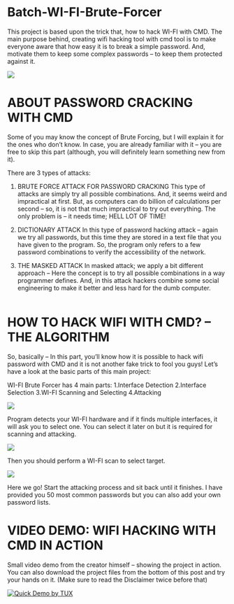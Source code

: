 # Batch-WI-FI-Brute-Forcer
This project is based upon the trick that, how to hack WI-FI with CMD. The main purpose behind, creating wifi hacking tool with cmd tool is to make everyone aware that how easy it is to break a simple password. And, motivate them to keep some complex passwords – to keep them protected against it.

![](https://i1.wp.com/www.thebateam.org/wp-content/uploads/2020/04/WifiBruteForcer_intro.gif?fit=718%2C561&ssl=1)

# ABOUT PASSWORD CRACKING WITH CMD
Some of you may know the concept of Brute Forcing, but I will explain it for the ones who don’t know. In case, you are already familiar with it – you are free to skip this part (although, you will definitely learn something new from it).

There are 3 types of attacks:

1. BRUTE FORCE ATTACK FOR PASSWORD CRACKING
This type of attacks are simply try all possible combinations. And, it seems weird and impractical at first. But, as computers can do billion of calculations per second – so, it is not that much impractical to try out everything. The only problem is – it needs time; HELL LOT OF TIME!

2. DICTIONARY ATTACK
In this type of password hacking attack – again we try all passwords, but this time they are stored in a text file that you have given to the program. So, the program only refers to a few password combinations to verify the accessibility of the network.

3. THE MASKED ATTACK
In masked attack; we apply a bit different approach – Here the concept is to try all possible combinations in a way programmer defines. And, in this attack hackers combine some social engineering to make it better and less hard for the dumb computer.

```For example: Try all birthdates or phone numbers.
```

# HOW TO HACK WIFI WITH CMD? – THE ALGORITHM
So, basically – In this part, you’ll know how it is possible to hack wifi password with CMD and it is not another fake trick to fool you guys! Let’s have a look at the basic parts of this main project:

WI-FI Brute Forcer has 4 main parts:
1.Interface Detection
2.Interface Selection
3.WI-FI Scanning and Selecting
4.Attacking

![](https://i2.wp.com/www.thebateam.org/wp-content/uploads/2020/04/bf_thebateam_1-1.jpg?w=521&ssl=1)

Program detects your WI-FI hardware and if it finds multiple interfaces, it will ask you to select one.
You can select it later on but it is required for scanning and attacking.

![](https://i0.wp.com/www.thebateam.org/wp-content/uploads/2020/04/bf_thebateam_2-1.jpg?w=541&ssl=1)

Then you should perform a WI-FI scan to select target.

![](https://i0.wp.com/www.thebateam.org/wp-content/uploads/2020/04/bf_thebateam_3-1.jpg?w=556&ssl=1)


Here we go! Start the attacking process and sit back until it finishes.
I have provided you 50 most common passwords but you can also add your own password lists.

# VIDEO DEMO: WIFI HACKING WITH CMD IN ACTION
Small video demo from the creator himself – showing the project in action. You can also download the project files from the bottom of this post and try your hands on it. (Make sure to read the Disclaimer twice before that)

[![Quick Demo by TUX](http://img.youtube.com/vi/l1X9leGySBU/0.jpg)](http://www.youtube.com/watch?v=l1X9leGySBU)
